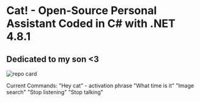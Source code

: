 # Cat! - Open-Source Personal Assistant Coded in C# with .NET 4.8.1
## Dedicated to my son <3
![repo card](https://user-images.githubusercontent.com/113664725/200669826-835cca01-10a5-40ba-91d3-b9a3fd8c3a5f.png)

Current Commands:
"Hey cat" - activation phrase
"What time is it"
"Image search"
"Stop listening"
"Stop talking"
